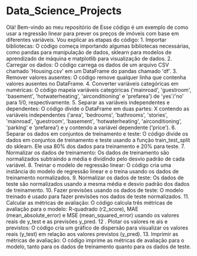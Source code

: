 # Data_Science_Projects
Olá! Bem-vindo ao meu repositório de   Esse código é um exemplo de como usar a regressão linear para prever os preços de imóveis com base em diferentes variáveis. Vou explicar as etapas do código:
1. 
Importar bibliotecas: O código começa importando algumas bibliotecas necessárias, como pandas para manipulação de dados, sklearn para modelos de aprendizado de máquina e matplotlib para visualização de dados.
2. 
Carregar os dados: O código carrega os dados de um arquivo CSV chamado 'Housing.csv' em um DataFrame do pandas chamado 'df'.
3. 
Remover valores ausentes: O código remove qualquer linha que contenha valores ausentes no DataFrame.
4. 
Converter variáveis categóricas em numéricas: O código mapeia variáveis categóricas ('mainroad', 'guestroom', 'basement', 'hotwaterheating', 'airconditioning' e 'prefarea') de 'yes'/'no' para 1/0, respectivamente.
5. 
Separar as variáveis independentes e dependentes: O código divide o DataFrame em duas partes: X contendo as variáveis independentes ('area', 'bedrooms', 'bathrooms', 'stories', 'mainroad', 'guestroom', 'basement', 'hotwaterheating', 'airconditioning', 'parking' e 'prefarea') e y contendo a variável dependente ('price').
6. 
Separar os dados em conjuntos de treinamento e teste: O código divide os dados em conjuntos de treinamento e teste usando a função train_test_split do sklearn. Ele usa 80% dos dados para treinamento e 20% para teste.
7. 
Normalizar os dados de treinamento: Os dados de treinamento são normalizados subtraindo a média e dividindo pelo desvio padrão de cada variável.
8. 
Treinar o modelo de regressão linear: O código cria uma instância do modelo de regressão linear e o treina usando os dados de treinamento normalizados.
9. 
Normalizar os dados de teste: Os dados de teste são normalizados usando a mesma média e desvio padrão dos dados de treinamento.
10. 
Fazer previsões usando os dados de teste: O modelo treinado é usado para fazer previsões nos dados de teste normalizados.
11. 
Calcular as métricas de avaliação: O código calcula três métricas de avaliação para o modelo: R-quadrado (r2_score), MAE (mean_absolute_error) e MSE (mean_squared_error) usando os valores reais de y_test e as previsões y_pred.
12                  . 
Plotar os valores re        ais e previstos: O código cria um gráfico de dispersão para visualizar os valores reais (y_test) em relação aos valores previstos (y_pred).
13. 
Imprimir as métricas de avaliação: O código imprime as métricas de avaliação para o modelo, tanto para os dados de treinamento quanto para os dados de teste.
    
